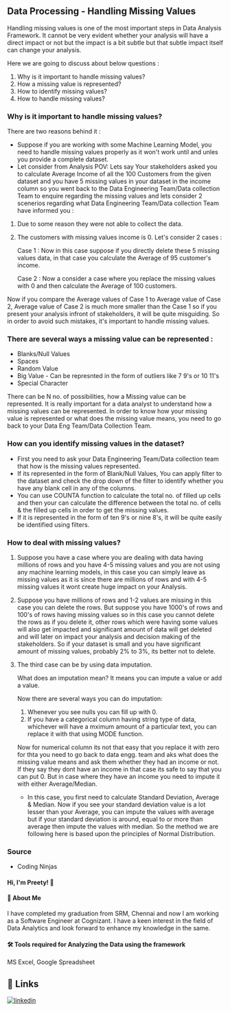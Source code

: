 
## Data Processing - Handling Missing Values

Handling missing values is one of the most important steps in Data Analysis Framework. It cannot be very evident whether your analysis will have a direct impact or not but the impact is a bit subtle but that subtle impact itself can change your analysis.

Here we are going to discuss about below questions :
1. Why is it important to handle missing values?
2. How a missing value is represented?
3. How to identify missing values?
4. How to handle missing values?
   
### Why is it important to handle missing values?

There are two reasons behind it :
* Suppose if you are working with some Machine Learning Model, you need to handle missing values properly as it won't work until and unles you provide a complete dataset.
* Let consider from Analysis POV:
Lets say Your stakeholders asked you to calculate Average Income of all the 100 Customers from the given dataset and you have 5 missing values in your dataset in the income column so you went back to the Data Engineering Team/Data collection Team to enquire regarding the missing values and lets consider 2 scenerios regarding what Data Engineering Team/Data collection Team have informed you :

1. Due to some reason they were not able to collect the data.
2. The customers with missing values income is 0. Let's consider 2 cases :
   
   Case 1 : Now in this case suppose if you directly delete these 5 missing values data, in that case you calculate the Average of 95 customer's income.
   
   Case 2 : Now a consider a case where you replace the missing values with 0 and then calculate the Average of 100 customers.

Now if you compare the Average values of Case 1 to Average value of Case 2, Average value of Case 2 is much more smaller than the Case 1 so if you present your analysis infront of stakeholders, it will be quite misguiding. So in order to avoid such mistakes, it's important to handle missing values.


### There are several ways a missing value can be represented : 
* Blanks/Null Values
* Spaces
* Random Value
* Big Value - Can be represnted in the form of outliers like 7 9's or 10 11's
* Special Character

There can be N no. of possibilities, how a Missing value can be represented.
It is really important for a data analyst to understand how a missing values can be represented. In order to know how your missing value is represented or what does the missing value means, you need to go back to your Data Eng Team/Data Collection Team.

### How can you identify missing values in the dataset?

* First you need to ask your Data Engineering Team/Data collection team that how is the missing values represented.
* If its represented in the form of Blank/Null Values, You can apply filter to the dataset and check the drop down of the filter to identify whether you have any blank cell in any of the columns.
* You can use COUNTA function to calculate the total no. of filled up cells and then your can calculate the difference between the total no. of cells & the filled up cells in order to get the missing values.
* If it is represented in the form of ten 9's or nine 8's, it will be quite easily be identified using filters.


### How to deal with missing values?

1. Suppose you have a case where you are dealing with data having millions of rows and you have 4-5 missing values and you are not using any machine learning models, in this case you can simply leave as missing values as it is since there are millions of rows and with 4-5 missing values it wont create huge impact on your Analysis.
2. Suppose you have millions of rows and 1-2 values are missing in this case you can delete the rows. But suppose you have 1000's of rows and 100's of rows having missing values so in this case you cannot delete the rows as if you delete it, other rows which were having some values will also get impacted and significant amount of data will get deleted and will later on impact your analysis and decision making of the stakeholders. So if your dataset is small and you have significant amount of missing values, probably 2% to 3%, its better not to delete.
3. The third case can be by using data imputation.

   What does an imputation mean?
   It means you can impute a value or add a value.

   Now there are several ways you can do imputation:
   1. Whenever you see nulls you can fill up with 0.
   2. If you have a categorical column having string type of data, whichever will have a mximum amount of a particular text, you can replace it with that using MODE function.

   Now for numerical column its not that easy that you replace it with zero for thta you need to go back to data engg. team and aks what does the missing value means and ask them whether they had an income or not. If they say they dont have an income in that case its safe to say that you can put 0. But in case where they have an income you need to impute it with either Average/Median.
   - In this case, you first need to calculate Standard Deviation, Average & Median. Now if you see your standard deviation value is a lot lesser than your Average, you can impute the values with average but if your standard deviation is around, equal to or more than average then impute the values with median. So the method we are following here is based upon the principles of Normal Distribution.




### Source

- Coding Ninjas

#### Hi, I'm Preety! 👋


#### 🚀 About Me
I have completed my graduation from SRM, Chennai and now I am working as a Software Engineer at Cognizant. I have a keen interest in the field of Data Analytics and look forward to enhance my knowledge in the same. 


#### 🛠 Tools required for Analyzing the Data using the framework
MS Excel, Google Spreadsheet


## 🔗 Links
[![linkedin](https://img.shields.io/badge/linkedin-0A66C2?style=for-the-badge&logo=linkedin&logoColor=white)](https://www.linkedin.com/in/preety-manna-687a73194/) 
  
